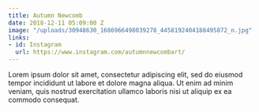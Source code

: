 ```yaml
---
title: Autumn Newcomb
date: 2018-12-11 05:09:00 Z
image: "/uploads/30948630_1686966498039278_4458192404188495872_n.jpg"
links:
- id: Instagram
  url: https://www.instagram.com/autumnnewcombart/
---
```


Lorem ipsum dolor sit amet, consectetur adipiscing elit, sed do eiusmod tempor incididunt ut labore et dolore magna aliqua. Ut enim ad minim veniam, quis nostrud exercitation ullamco laboris nisi ut aliquip ex ea commodo consequat.
